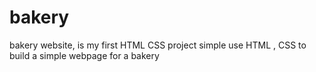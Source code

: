 # bakery
bakery website, is my first HTML CSS project   simple use HTML , CSS to build a simple webpage for a bakery 
